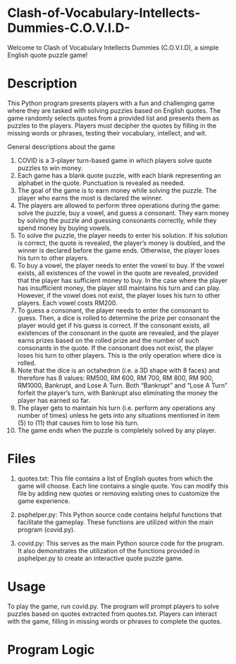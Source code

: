 # Clash-of-Vocabulary-Intellects-Dummies-C.O.V.I.D-
Welcome to Clash of Vocabulary Intellects Dummies (C.O.V.I.D), a simple English quote puzzle game!
# Description
This Python program presents players with a fun and challenging game where they are tasked with solving puzzles based on English quotes. The game randomly selects quotes from a provided list and presents them as puzzles to the players. Players must decipher the quotes by filling in the missing words or phrases, testing their vocabulary, intellect, and wit.

General descriptions about the game
1) COVID is a 3-player turn-based game in which players solve quote puzzles to win money.
2) Each game has a blank quote puzzle, with each blank representing an alphabet in the quote. Punctuation is revealed as needed.
3) The goal of the game is to earn money while solving the puzzle. The player who earns the most is declared the winner.
4) The players are allowed to perform three operations during the game: solve the puzzle, buy a vowel, and guess a consonant. They earn money by solving the puzzle and guessing consonants correctly, while they spend money by buying vowels.
5) To solve the puzzle, the player needs to enter his solution. If his solution is correct, the quote is revealed, the player’s money is doubled, and the winner is declared before the game ends. Otherwise, the player loses his turn to other players.
6) To buy a vowel, the player needs to enter the vowel to buy. If the vowel exists, all existences of the vowel in the quote are revealed, provided that the player has sufficient money to buy. In the case where the player has insufficient money, the player still maintains his turn and can play. However, if the vowel does not exist, the player loses his turn to other players. Each vowel costs RM200.
7) To guess a consonant, the player needs to enter the consonant to guess. Then, a dice is rolled to determine the prize per consonant the player would get if his guess is correct. If the consonant exists, all existences of the consonant in the quote are revealed, and the player earns prizes based on the rolled prize and the number of such consonants in the quote. If the consonant does not exist, the player loses his turn to other players. This is the only operation where dice is rolled.
8) Note that the dice is an octahedron (i.e. a 3D shape with 8 faces) and therefore has 8 values: RM500, RM 600, RM 700, RM 800, RM 900, RM1000, Bankrupt, and Lose A Turn. Both “Bankrupt” and “Lose A Turn” forfeit the player’s turn, with Bankrupt also eliminating the money the player has earned so far.
9) The player gets to maintain his turn (i.e. perform any operations any number of times) unless he gets into any situations mentioned in item (5) to (11) that causes him to lose his turn.
10) The game ends when the puzzle is completely solved by any player.
# Files
1. quotes.txt: This file contains a list of English quotes from which the game will choose. Each line contains a single quote. You can modify this file by adding new quotes or removing existing ones to customize the game experience.

2. psphelper.py: This Python source code contains helpful functions that facilitate the gameplay. These functions are utilized within the main program (covid.py).

3. covid.py: This serves as the main Python source code for the program. It also demonstrates the utilization of the functions provided in psphelper.py to create an interactive quote puzzle game.
# Usage
To play the game, run covid.py. The program will prompt players to solve puzzles based on quotes extracted from quotes.txt. Players can interact with the game, filling in missing words or phrases to complete the quotes. 
# Program Logic